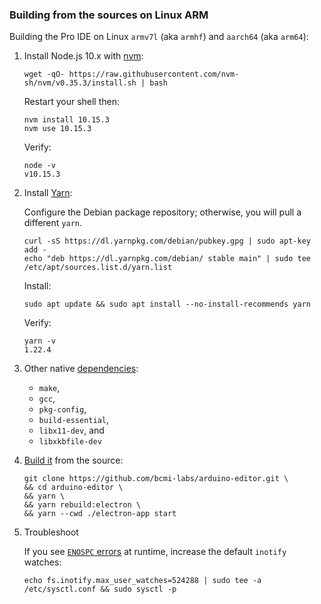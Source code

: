 ### Building from the sources on Linux ARM

Building the Pro IDE on Linux `armv7l` (aka `armhf`) and `aarch64` (aka `arm64`):

1. Install Node.js 10.x with [nvm](https://github.com/nvm-sh/nvm#install--update-script):
    ```
    wget -qO- https://raw.githubusercontent.com/nvm-sh/nvm/v0.35.3/install.sh | bash
    ```
    Restart your shell then:
    ```
    nvm install 10.15.3
    nvm use 10.15.3
    ```
    Verify:
    ```
    node -v
    v10.15.3
    ```

2. Install [Yarn](https://classic.yarnpkg.com/en/docs/install/#debian-stable):

    Configure the Debian package repository; otherwise, you will pull a different `yarn`.
    ```
    curl -sS https://dl.yarnpkg.com/debian/pubkey.gpg | sudo apt-key add -
    echo "deb https://dl.yarnpkg.com/debian/ stable main" | sudo tee /etc/apt/sources.list.d/yarn.list
    ```
    Install:
    ```
    sudo apt update && sudo apt install --no-install-recommends yarn
    ```
    Verify:
    ```
    yarn -v
    1.22.4
    ```

3. Other native [dependencies](https://github.com/eclipse-theia/theia/blob/master/doc/Developing.md#prerequisites):
    - `make`,
    - `gcc`,
    - `pkg-config`,
    - `build-essential`,
    - `libx11-dev`, and
    - `libxkbfile-dev`

4. [Build it](https://github.com/bcmi-labs/arduino-editor#build-from-source) from the source:
    ```
    git clone https://github.com/bcmi-labs/arduino-editor.git \
    && cd arduino-editor \
    && yarn \
    && yarn rebuild:electron \
    && yarn --cwd ./electron-app start
    ```

5. Troubleshoot

    If you see [`ENOSPC` errors](https://github.com/eclipse-theia/theia/blob/master/doc/Developing.md#linux) at runtime, increase the default `inotify` watches:
    ```
    echo fs.inotify.max_user_watches=524288 | sudo tee -a /etc/sysctl.conf && sudo sysctl -p
    ```
